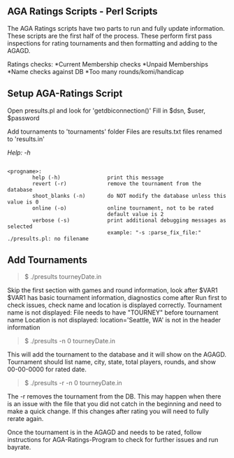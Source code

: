 ## AGA Ratings Scripts - Perl Scripts

The AGA Ratings scripts have two parts to run and fully update information. These scripts are the first half of the process. These perform first pass inspections for rating tournaments and then formatting and adding to the AGAGD. 

Ratings checks:
*Current Membership checks
*Unpaid Memberships
*Name checks against DB
*Too many rounds/komi/handicap

## Setup AGA-Ratings Script
Open presults.pl and look for 'getdbiconnection()'
Fill in $dsn, $user, $password

Add tournaments to 'tournaments' folder
Files are results.txt files renamed to 'results.in'

*Help: -h*
```$ ./presults.pl -h

<progname>:
        help (-h)               print this message
        revert (-r)             remove the tournament from the database
        shoot_blanks (-n)       do NOT modify the database unless this value is 0
        online (-o)             online tournament, not to be rated
                                default value is 2
        verbose (-s)            print additional debugging messages as selected
                                example: "-s :parse_fix_file:"
./presults.pl: no filename
```

## Add Tournaments
>$ ./presults tourneyDate.in

Skip the first section with games and round information, look after $VAR1
$VAR1 has basic tournament information, diagnostics come after 
Run first to check issues, check name and location is displayed correctly.
Tournament name is not displayed: File needs to have "TOURNEY" before tournament name
Location is not displayed: location='Seattle, WA' is not in the header information

>$ ./presults -n 0 tourneyDate.in  

This will add the tournament to the database and it will show on the AGAGD. Tournament should list name, city, state, total players, rounds, and show 00-00-0000 for rated date. 

>$ ./presults -r -n 0 tourneyDate.in

The -r removes the tournament from the DB. This may happen when there is an issue with the file that you did not catch in the beginning and need to make a quick change. If this changes after rating you will need to fully rerate again.

Once the tournament is in the AGAGD and needs to be rated, follow instructions for AGA-Ratings-Program to check for further issues and run bayrate.
